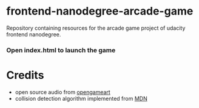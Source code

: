# frontend-nanodegree-arcade-game
Repository containing resources for the arcade game project of udacity frontend nanodegree.
### Open index.html to launch the game
# Credits
* open source audio from [opengameart](opengameart.org)
* collision detection algorithm implemented from [MDN](https://developer.mozilla.org/en-US/docs/Games/Techniques/2D_collision_detection)
